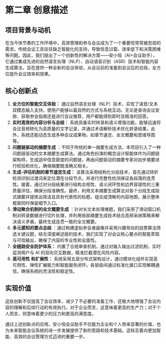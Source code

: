 # 第二章 创意描述

## 项目背景与动机

在当今快节奏的工作环境中，高效管理和参与会议成为了一个重要但常常被忽视的需求。传统会议工具往往缺乏智能化的支持，导致信息过载、效率低下和决策困难等问题。因此，我们提出了一个创新性的解决方案——安小恒（AI+会议助手），它通过集成先进的自然语言处理（NLP）、自动语音识别（ASR）技术和智能内容生成算法，旨在提供一种全新的会议体验，从会议前的准备到会议后的总结，全方位提升会议效率和效果。

## 核心创新点

1. **全方位的智能交互体验：** 通过自然语言处理（NLP）技术，实现了语音/文本双模态输入支持，使用户能够以最自然的方式与系统互动。无论是查询会议安排、获取参会指南还是进行会议推荐，用户都能得到即时且精准的回答。
2. **实时高效的内容分析与总结：** 系统具备实时转录和语义增强功能，能够迅速将会议音频转化为高质量的文字记录，并通过术语解析技术优化转录结果。此外，系统还能动态生成多种会议成果物，如章节速览、全文概要和思维导图等。
3. **问题链驱动的摘要生成** ：不同于传统的单一摘要生成方法，本项目引入了一种问题链驱动的文本摘要生成算法。通过角色扮演的概念设计智能体作为问题链架构师，生成适中信息密度的问题链，再由问题驱动的摘要专家对初步摘要进行校验和优化，确保摘要既准确又相关。
4. **生成-评估机制的章节速览生成：** 该算法采用结构化分段技术，首先通过转折检测识别过渡词来定位潜在分段节点，并进行完整性检测保证各段落的连贯性。接着，通过对分段结果进行结构合规性、语义闭环性和边界容错性的三重质量评估，确保分段准确性。最终，利用文本摘要生成算法对各个分段生成段式摘要并提炼出简洁且具有代表性的标题，组合成清晰的内容地图，展示整体框架同时保留细节入口。
5. **滑动聚合机制的全文概要生成** ：针对长文本处理难题，我们采用了滑动窗口机制对转录数据进行切片处理，并利用局部摘要生成技术结合高频采纳策略来解决语义矛盾，最终生成连贯一致的全文概要。
6. **多元感知的要点总结** ：通过构建虚拟参会者画像并采用兴趣导向的投票算法筛选关键议题，结合深度阐述层的技术，我们实现了对会议核心要点的智能萃取与可信输出，确保了内容的专业性和全面性。
7. **全链路安全防护体系：** 内置了合规审查机制，通过对输入输出过滤机制，实时监测用户与 AI 的双向交互数据，精准拦截潜在风险内容。
8. **高可用性** **和扩展性：** 系统采用五层分布式架构设计，通过模块化组件实现高可用性、弹性扩展能力和智能服务闭环。各层级间通过标准化接口实现解耦通信，确保系统的灵活性和稳定性。

## 实现价值

这些创新不仅提高了会议效率，减少了不必要的准备工作，还极大地增强了会议内容的理解和后续行动的有效执行。对于企业而言，这意味着更高的生产力；对于个人而言，则意味着更少的压力和更高的满意度。

通过上述创新点的应用，安小恒会议助手不仅能为企业和个人带来显著的价值，也为未来智能会议系统的进一步发展提供了新的思路和技术基础。这标志着向更加智能、高效的会议管理方式迈进的重要一步。
